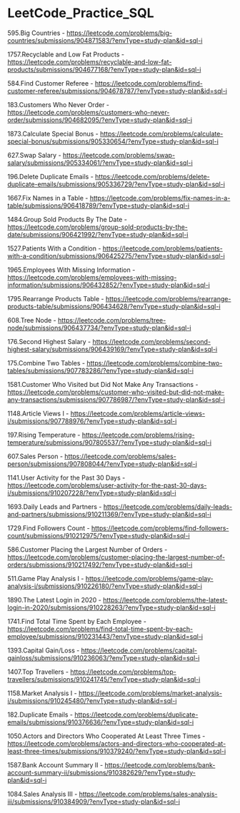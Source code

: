 # LeetCode_Practice_SQL

595.Big Countries - https://leetcode.com/problems/big-countries/submissions/904871583/?envType=study-plan&id=sql-i

1757.Recyclable and Low Fat Products - https://leetcode.com/problems/recyclable-and-low-fat-products/submissions/904677168/?envType=study-plan&id=sql-i

584.Find Customer Referee - https://leetcode.com/problems/find-customer-referee/submissions/904678787/?envType=study-plan&id=sql-i

183.Customers Who Never Order - https://leetcode.com/problems/customers-who-never-order/submissions/904682095/?envType=study-plan&id=sql-i

1873.Calculate Special Bonus - https://leetcode.com/problems/calculate-special-bonus/submissions/905330654/?envType=study-plan&id=sql-i

627.Swap Salary - https://leetcode.com/problems/swap-salary/submissions/905334061/?envType=study-plan&id=sql-i

196.Delete Duplicate Emails - https://leetcode.com/problems/delete-duplicate-emails/submissions/905336729/?envType=study-plan&id=sql-i

1667.Fix Names in a Table - https://leetcode.com/problems/fix-names-in-a-table/submissions/906418789/?envType=study-plan&id=sql-i

1484.Group Sold Products By The Date - https://leetcode.com/problems/group-sold-products-by-the-date/submissions/906421992/?envType=study-plan&id=sql-i

1527.Patients With a Condition - https://leetcode.com/problems/patients-with-a-condition/submissions/906425275/?envType=study-plan&id=sql-i

1965.Employees With Missing Information - https://leetcode.com/problems/employees-with-missing-information/submissions/906432852/?envType=study-plan&id=sql-i

1795.Rearrange Products Table - https://leetcode.com/problems/rearrange-products-table/submissions/906434628/?envType=study-plan&id=sql-i

608.Tree Node - https://leetcode.com/problems/tree-node/submissions/906437734/?envType=study-plan&id=sql-i

176.Second Highest Salary - https://leetcode.com/problems/second-highest-salary/submissions/906439169/?envType=study-plan&id=sql-i

175.Combine Two Tables - https://leetcode.com/problems/combine-two-tables/submissions/907783286/?envType=study-plan&id=sql-i

1581.Customer Who Visited but Did Not Make Any Transactions - https://leetcode.com/problems/customer-who-visited-but-did-not-make-any-transactions/submissions/907786987/?envType=study-plan&id=sql-i

1148.Article Views I - https://leetcode.com/problems/article-views-i/submissions/907788976/?envType=study-plan&id=sql-i

197.Rising Temperature - https://leetcode.com/problems/rising-temperature/submissions/907805537/?envType=study-plan&id=sql-i

607.Sales Person - https://leetcode.com/problems/sales-person/submissions/907808044/?envType=study-plan&id=sql-i

1141.User Activity for the Past 30 Days  - https://leetcode.com/problems/user-activity-for-the-past-30-days-i/submissions/910207228/?envType=study-plan&id=sql-i

1693.Daily Leads and Partners - https://leetcode.com/problems/daily-leads-and-partners/submissions/910211369/?envType=study-plan&id=sql-i

1729.Find Followers Count - https://leetcode.com/problems/find-followers-count/submissions/910212975/?envType=study-plan&id=sql-i

586.Customer Placing the Largest Number of Orders - https://leetcode.com/problems/customer-placing-the-largest-number-of-orders/submissions/910217492/?envType=study-plan&id=sql-i

511.Game Play Analysis I - https://leetcode.com/problems/game-play-analysis-i/submissions/910226180/?envType=study-plan&id=sql-i

1890.The Latest Login in 2020 - https://leetcode.com/problems/the-latest-login-in-2020/submissions/910228263/?envType=study-plan&id=sql-i

1741.Find Total Time Spent by Each Employee - https://leetcode.com/problems/find-total-time-spent-by-each-employee/submissions/910231443/?envType=study-plan&id=sql-i

1393.Capital Gain/Loss - https://leetcode.com/problems/capital-gainloss/submissions/910236063/?envType=study-plan&id=sql-i

1407.Top Travellers - https://leetcode.com/problems/top-travellers/submissions/910241745/?envType=study-plan&id=sql-i

1158.Market Analysis I - https://leetcode.com/problems/market-analysis-i/submissions/910245480/?envType=study-plan&id=sql-i

182.Duplicate Emails - https://leetcode.com/problems/duplicate-emails/submissions/910376636/?envType=study-plan&id=sql-i

1050.Actors and Directors Who Cooperated At Least Three Times - https://leetcode.com/problems/actors-and-directors-who-cooperated-at-least-three-times/submissions/910379240/?envType=study-plan&id=sql-i

1587.Bank Account Summary II - https://leetcode.com/problems/bank-account-summary-ii/submissions/910382629/?envType=study-plan&id=sql-i

1084.Sales Analysis III - https://leetcode.com/problems/sales-analysis-iii/submissions/910384909/?envType=study-plan&id=sql-i





















